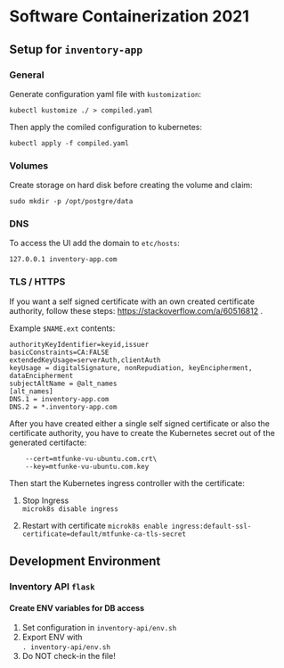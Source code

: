 # Software Containerization 2021

## Setup for `inventory-app`

### General
Generate configuration yaml file with `kustomization`:

`kubectl kustomize ./ > compiled.yaml`

Then apply the comiled configuration to kubernetes:

`kubectl apply -f compiled.yaml`

### Volumes
Create storage on hard disk before creating the volume and claim:

`sudo mkdir -p /opt/postgre/data`

### DNS
To access the UI add the domain to `etc/hosts`:

```
127.0.0.1 inventory-app.com
```

### TLS / HTTPS
If you want a self signed certificate with an own created certificate authority, follow these steps: https://stackoverflow.com/a/60516812 .

Example `$NAME.ext` contents:

```
authorityKeyIdentifier=keyid,issuer
basicConstraints=CA:FALSE
extendedKeyUsage=serverAuth,clientAuth
keyUsage = digitalSignature, nonRepudiation, keyEncipherment, dataEncipherment
subjectAltName = @alt_names
[alt_names]
DNS.1 = inventory-app.com
DNS.2 = *.inventory-app.com
```


After you have created either a single self signed certificate or also the certificate authority, you have to create the Kubernetes secret out of the generated certifacte:

```kubectl create secret tls mtfunke-ca-tls-secret \
    --cert=mtfunke-vu-ubuntu.com.crt\
    --key=mtfunke-vu-ubuntu.com.key
```

Then start the Kubernetes ingress controller with the certificate:

1. Stop Ingress  
`microk8s disable ingress`

1. Restart with certificate
`microk8s enable ingress:default-ssl-certificate=default/mtfunke-ca-tls-secret`


## Development Environment

### Inventory API `flask`
#### Create ENV variables for DB access
1. Set configuration in `inventory-api/env.sh`
1. Export ENV with  
`. inventory-api/env.sh`
1. Do NOT check-in the file!